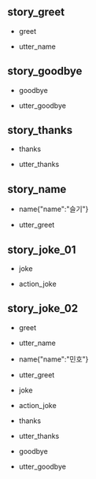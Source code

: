 ## story_greet 
* greet 
 - utter_name 
 
## story_goodbye
* goodbye
 - utter_goodbye

## story_thanks
* thanks
 - utter_thanks
 
## story_name
* name{"name":"슬기"}
 - utter_greet
 

## story_joke_01
* joke
 - action_joke
 
## story_joke_02
* greet
 - utter_name
* name{"name":"민호"} 
 - utter_greet
* joke
 - action_joke
* thanks
 - utter_thanks
* goodbye
 - utter_goodbye 